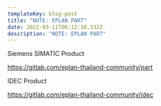 ```yaml
---
templateKey: blog-post
title: "NOTE: EPLAN PART"
date: 2022-03-11T06:12:18.332Z
description: "NOTE: EPLAN PART"
---
```

Siemens SIMATIC Product

<https://gitlab.com/eplan-thailand-community/part>

IDEC Product

<https://gitlab.com/eplan-thailand-community/idec>